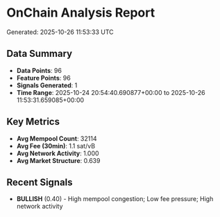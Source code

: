 # OnChain Analysis Report
Generated: 2025-10-26 11:53:33 UTC

## Data Summary
- **Data Points**: 96
- **Feature Points**: 96
- **Signals Generated**: 1
- **Time Range**: 2025-10-24 20:54:40.690877+00:00 to 2025-10-26 11:53:31.659085+00:00

## Key Metrics
- **Avg Mempool Count**: 32114
- **Avg Fee (30min)**: 1.1 sat/vB
- **Avg Network Activity**: 1.000
- **Avg Market Structure**: 0.639

## Recent Signals
- **BULLISH** (0.40) - High mempool congestion; Low fee pressure; High network activity
